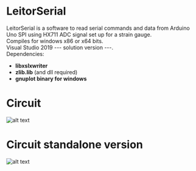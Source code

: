 # LeitorSerial
LeitorSerial is a software to read serial commands and data from Arduino Uno SPI using HX711 ADC signal set up for a strain gauge.  
Compiles for windows x86 or x64 bits.  
Visual Studio 2019 --- solution version ---.  
Dependencies:  
- **libxslxwriter**  
- **zlib.lib** (and dll required)  
- **gnuplot binary for windows** 

# Circuit
![alt text](https://i.ibb.co/2vHDhvK/circuit.png)
# Circuit standalone version
![alt text](https://i.ibb.co/c6T68kY/circuit-standalone.png)
